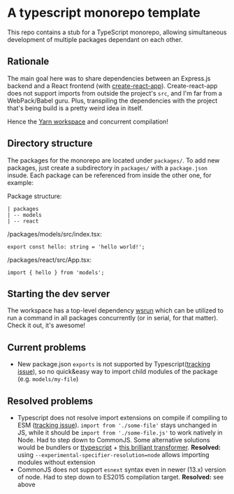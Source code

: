 # A typescript monorepo template
This repo contains a stub for a TypeScript monorepo, allowing simultaneous development of multiple packages dependant on each other.

## Rationale
The main goal here was to share dependencies between an Express.js backend and a React frontend (with [create-react-app](https://github.com/facebook/create-react-app)). Create-react-app does not support imports from outside the project's `src`, and I'm far from a WebPack/Babel guru. Plus, transpiling the dependencies with the project that's being build is a pretty weird idea in itself.

Hence the [Yarn workspace](https://classic.yarnpkg.com/docs/workspaces/) and concurrent compilation!

## Directory structure
The packages for the monorepo are located under `packages/`. To add new packages, just create a subdirectory in `packages/` with a `package.json` insude. Each package can be referenced from inside the other one, for example:

Package structure:
```
| packages
| -- models
| -- react
```

/packages/models/src/index.tsx:
```
export const hello: string = 'hello world!';
```

/packages/react/src/App.tsx:
```
import { hello } from 'models';
```

## Starting the dev server
The workspace has a top-level dependency [wsrun](https://github.com/hfour/wsrun) which can be utilized to run a command in all packages concurrently (or in serial, for that matter). Check it out, it's awesome!

## Current problems
 - New package.json `exports` is not supported by Typescript([tracking issue](https://github.com/microsoft/TypeScript/issues/33079)), so no quick&easy way to import child modules of the package (e.g. `models/my-file`)

 
## Resolved problems
 - Typescript does not resolve import extensions on compile if compiling to ESM ([tracking issue](https://github.com/microsoft/TypeScript/issues/16577)). `import from './some-file'` stays unchanged in JS, while it should be `import from './some-file.js'` to work natively in Node. Had to step down to CommonJS. Some alternative solutions would be bundlers or [ttypescript](https://github.com/cevek/ttypescript) + [this brilliant transformer](https://github.com/Zoltu/typescript-transformer-append-js-extension/).
 **Resolved:** using `--experimental-specifier-resolution=node` allows importing modules without extension
 - CommonJS does not support `esnext` syntax even in newer (13.x) version of node. Had to step down to ES2015 compilation target.
 **Resolved:** see above
